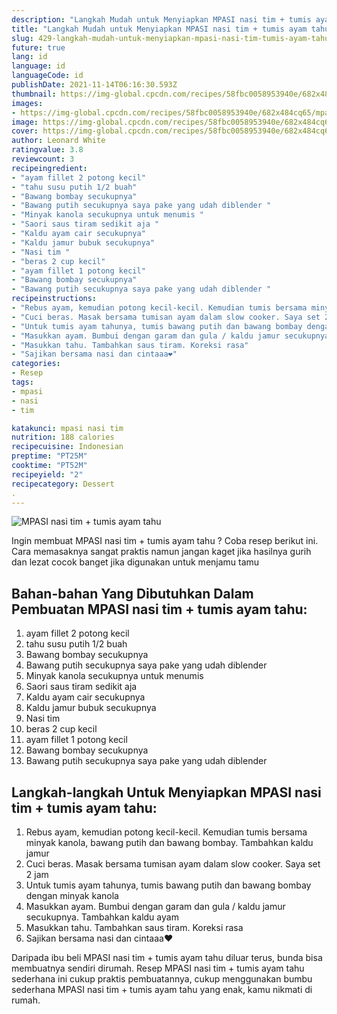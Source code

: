 ```yaml
---
description: "Langkah Mudah untuk Menyiapkan MPASI nasi tim + tumis ayam tahu Anti Gagal"
title: "Langkah Mudah untuk Menyiapkan MPASI nasi tim + tumis ayam tahu Anti Gagal"
slug: 429-langkah-mudah-untuk-menyiapkan-mpasi-nasi-tim-tumis-ayam-tahu-anti-gagal
future: true
lang: id
language: id
languageCode: id
publishDate: 2021-11-14T06:16:30.593Z 
thumbnail: https://img-global.cpcdn.com/recipes/58fbc0058953940e/682x484cq65/mpasi-nasi-tim-tumis-ayam-tahu-foto-resep-utama.png
images:
- https://img-global.cpcdn.com/recipes/58fbc0058953940e/682x484cq65/mpasi-nasi-tim-tumis-ayam-tahu-foto-resep-utama.png
image: https://img-global.cpcdn.com/recipes/58fbc0058953940e/682x484cq65/mpasi-nasi-tim-tumis-ayam-tahu-foto-resep-utama.png
cover: https://img-global.cpcdn.com/recipes/58fbc0058953940e/682x484cq65/mpasi-nasi-tim-tumis-ayam-tahu-foto-resep-utama.png
author: Leonard White
ratingvalue: 3.8
reviewcount: 3
recipeingredient:
- "ayam fillet 2 potong kecil"
- "tahu susu putih 1/2 buah"
- "Bawang bombay secukupnya"
- "Bawang putih secukupnya saya pake yang udah diblender "
- "Minyak kanola secukupnya untuk menumis "
- "Saori saus tiram sedikit aja "
- "Kaldu ayam cair secukupnya"
- "Kaldu jamur bubuk secukupnya"
- "Nasi tim "
- "beras 2 cup kecil"
- "ayam fillet 1 potong kecil"
- "Bawang bombay secukupnya"
- "Bawang putih secukupnya saya pake yang udah diblender "
recipeinstructions:
- "Rebus ayam, kemudian potong kecil-kecil. Kemudian tumis bersama minyak kanola, bawang putih dan bawang bombay. Tambahkan kaldu jamur"
- "Cuci beras. Masak bersama tumisan ayam dalam slow cooker. Saya set 2 jam"
- "Untuk tumis ayam tahunya, tumis bawang putih dan bawang bombay dengan minyak kanola"
- "Masukkan ayam. Bumbui dengan garam dan gula / kaldu jamur secukupnya. Tambahkan kaldu ayam"
- "Masukkan tahu. Tambahkan saus tiram. Koreksi rasa"
- "Sajikan bersama nasi dan cintaaa❤"
categories:
- Resep
tags:
- mpasi
- nasi
- tim

katakunci: mpasi nasi tim 
nutrition: 188 calories
recipecuisine: Indonesian
preptime: "PT25M"
cooktime: "PT52M"
recipeyield: "2"
recipecategory: Dessert
. 
---
```



![MPASI nasi tim + tumis ayam tahu](https://img-global.cpcdn.com/recipes/58fbc0058953940e/682x484cq65/mpasi-nasi-tim-tumis-ayam-tahu-foto-resep-utama.png)

Ingin membuat MPASI nasi tim + tumis ayam tahu ? Coba resep berikut ini. Cara memasaknya sangat praktis namun jangan kaget jika hasilnya gurih dan lezat cocok banget jika digunakan untuk menjamu tamu

<!--inarticleads1-->

## Bahan-bahan Yang Dibutuhkan Dalam Pembuatan MPASI nasi tim + tumis ayam tahu:

1. ayam fillet 2 potong kecil
1. tahu susu putih 1/2 buah
1. Bawang bombay secukupnya
1. Bawang putih secukupnya saya pake yang udah diblender 
1. Minyak kanola secukupnya untuk menumis 
1. Saori saus tiram sedikit aja 
1. Kaldu ayam cair secukupnya
1. Kaldu jamur bubuk secukupnya
1. Nasi tim 
1. beras 2 cup kecil
1. ayam fillet 1 potong kecil
1. Bawang bombay secukupnya
1. Bawang putih secukupnya saya pake yang udah diblender 



<!--inarticleads2-->

## Langkah-langkah Untuk Menyiapkan MPASI nasi tim + tumis ayam tahu:

1. Rebus ayam, kemudian potong kecil-kecil. Kemudian tumis bersama minyak kanola, bawang putih dan bawang bombay. Tambahkan kaldu jamur
1. Cuci beras. Masak bersama tumisan ayam dalam slow cooker. Saya set 2 jam
1. Untuk tumis ayam tahunya, tumis bawang putih dan bawang bombay dengan minyak kanola
1. Masukkan ayam. Bumbui dengan garam dan gula / kaldu jamur secukupnya. Tambahkan kaldu ayam
1. Masukkan tahu. Tambahkan saus tiram. Koreksi rasa
1. Sajikan bersama nasi dan cintaaa❤




Daripada ibu beli  MPASI nasi tim + tumis ayam tahu  diluar terus, bunda  bisa membuatnya sendiri dirumah. Resep  MPASI nasi tim + tumis ayam tahu  sederhana ini cukup praktis pembuatannya, cukup menggunakan bumbu sederhana  MPASI nasi tim + tumis ayam tahu  yang enak, kamu nikmati di rumah.

